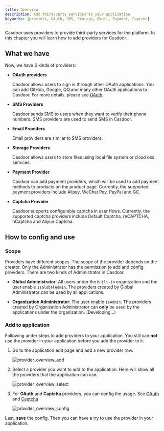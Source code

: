```yaml
---
title: Overview
description: Add third-party services to your application
keywords: [provider, OAuth, SMS, Storage, Email, Payment, Captcha]
---
```


Casdoor uses providers to provide third-party services for the platform. In this chapter you will learn how to add providers for Casdoor.

## What we have

Now, we have 6 kinds of providers:

- **OAuth providers**

  Casdoor allows users to sign in through other OAuth applications. You can add GitHub, Google, QQ and many other OAuth applications to Casdoor. For more details, please see [OAuth](/docs/provider/oauth/overview).
- **SMS Providers**

  Casdoor sends SMS to users when they want to verify their phone numbers. SMS providers are used to send SMS in Casdoor.
- **Email Providers**

  Email providers are similar to SMS providers.
- **Storage Providers**

  Casdoor allows users to store files using local file system or cloud oss services.
- **Payment Provider**

  Casdoor can add payment providers, which will be used to add payment methods to products on the product page.
  Currently, the supported payment providers include Alipay, WeChat Pay, PayPal and GC.
- **Captcha Provider**

  Casdoor supports configurable captcha in user flows. Currently, the supported captcha providers include Default Captcha, reCAPTCHA, hCaptcha and Aliyun Captcha.

## How to config and use

### Scope

Providers have different scopes. The scope of the provider depends on the creator. Only the Administrator has the permission to add and config providers. There are two kinds of Administrator in Casdoor.

- **Global Administrator**: All users under the `built-in` organization and the user enable `IsGlobalAdmin`. The providers created by Global Administrator can be used by all applications.

- **Organization Administrator**: The user enable `IsAdmin`. The providers created by Organization Administrator can **only** be used by the applications under the organization. (Developing...)

### Add to application

Following under steps to add providers to your application. You still can **not** use the provider in your application before you add the provider to it.

1. Go to the application edit page and add a new provider row.

    ![provider_overview_add](/img/providers/provider_overview_add.png)

2. Select a provider you want to add to the application. Here will show all the providers that the application can use.

    ![provider_overview_select](/img/providers/provider_overview_select.png)

3. For **OAuth** and **Captcha** providers, you can config the usage. See [OAuth](/docs/provider/oauth/overview/#applied-in-application) and [Captcha](/docs/provider/captcha/default#applied-in-application)

    ![provider_overview_config](/img/providers/provider_overview_config.png)

Last, **save** the config. Then you can have a try to use the provider in your application.
